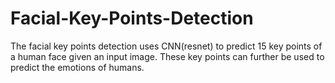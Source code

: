 # Facial-Key-Points-Detection
The facial key points detection uses CNN(resnet) to predict 15 key points of a human face given an input image.
These key points can further be used to predict the emotions of humans.
